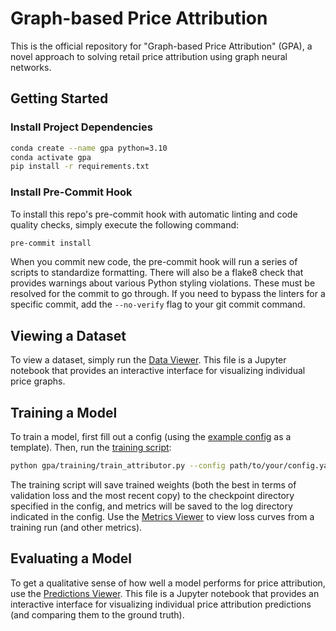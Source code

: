 # Graph-based Price Attribution

This is the official repository for "Graph-based Price Attribution" (GPA), a novel approach to solving retail price attribution using graph neural networks.

## Getting Started

### Install Project Dependencies

```bash
conda create --name gpa python=3.10
conda activate gpa
pip install -r requirements.txt
```

### Install Pre-Commit Hook

To install this repo's pre-commit hook with automatic linting and code quality checks, simply execute the following command:

```bash
pre-commit install
```

When you commit new code, the pre-commit hook will run a series of scripts to standardize formatting. There will also be a flake8 check that provides warnings about various Python styling violations. These must be resolved for the commit to go through. If you need to bypass the linters for a specific commit, add the `--no-verify` flag to your git commit command.

## Viewing a Dataset

To view a dataset, simply run the [Data Viewer](notebooks/data_viewer.ipynb). This file is a Jupyter notebook that provides an interactive interface for visualizing individual price graphs.


## Training a Model

To train a model, first fill out a config (using the [example config](ignore/config.yaml) as a template). Then, run the [training script](training/train_attributor.py):

```bash
python gpa/training/train_attributor.py --config path/to/your/config.yaml
```

The training script will save trained weights (both the best in terms of validation loss and the most recent copy) to the checkpoint directory specified in the config, and metrics will be saved to the log directory indicated in the config. Use the [Metrics Viewer](notebooks/metrics_viewer.ipynb) to view loss curves from a training run (and other metrics).

## Evaluating a Model

To get a qualitative sense of how well a model performs for price attribution, use the [Predictions Viewer](notebooks/predictions_viewer.ipynb). This file is a Jupyter notebook that provides an interactive interface for visualizing individual price attribution predictions (and comparing them to the ground truth).
